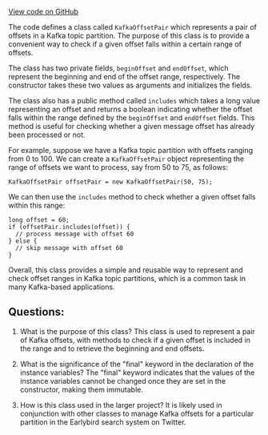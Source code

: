 [View code on GitHub](https://github.com/misbahsy/the-algorithm/src/java/com/twitter/search/earlybird/partition/freshstartup/KafkaOffsetPair.java)

The code defines a class called `KafkaOffsetPair` which represents a pair of offsets in a Kafka topic partition. The purpose of this class is to provide a convenient way to check if a given offset falls within a certain range of offsets. 

The class has two private fields, `beginOffset` and `endOffset`, which represent the beginning and end of the offset range, respectively. The constructor takes these two values as arguments and initializes the fields. 

The class also has a public method called `includes` which takes a long value representing an offset and returns a boolean indicating whether the offset falls within the range defined by the `beginOffset` and `endOffset` fields. This method is useful for checking whether a given message offset has already been processed or not. 

For example, suppose we have a Kafka topic partition with offsets ranging from 0 to 100. We can create a `KafkaOffsetPair` object representing the range of offsets we want to process, say from 50 to 75, as follows:

```
KafkaOffsetPair offsetPair = new KafkaOffsetPair(50, 75);
```

We can then use the `includes` method to check whether a given offset falls within this range:

```
long offset = 60;
if (offsetPair.includes(offset)) {
  // process message with offset 60
} else {
  // skip message with offset 60
}
```

Overall, this class provides a simple and reusable way to represent and check offset ranges in Kafka topic partitions, which is a common task in many Kafka-based applications.
## Questions: 
 1. What is the purpose of this class?
   This class is used to represent a pair of Kafka offsets, with methods to check if a given offset is included in the range and to retrieve the beginning and end offsets.

2. What is the significance of the "final" keyword in the declaration of the instance variables?
   The "final" keyword indicates that the values of the instance variables cannot be changed once they are set in the constructor, making them immutable.

3. How is this class used in the larger project?
   It is likely used in conjunction with other classes to manage Kafka offsets for a particular partition in the Earlybird search system on Twitter.